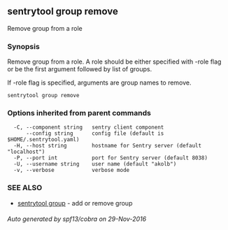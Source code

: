 ## sentrytool group remove

Remove group from a role

### Synopsis


Remove group from a role.
A role should be either specified with -role flag or be the first argument
followed by list of groups.

If -role flag is specified, arguments are group names to remove.

```
sentrytool group remove
```

### Options inherited from parent commands

```
  -C, --component string   sentry client component
      --config string      config file (default is $HOME/.sentrytool.yaml)
  -H, --host string        hostname for Sentry server (default "localhost")
  -P, --port int           port for Sentry server (default 8038)
  -U, --username string    user name (default "akolb")
  -v, --verbose            verbose mode
```

### SEE ALSO
* [sentrytool group](sentrytool_group.md)	 - add or remove group

###### Auto generated by spf13/cobra on 29-Nov-2016
